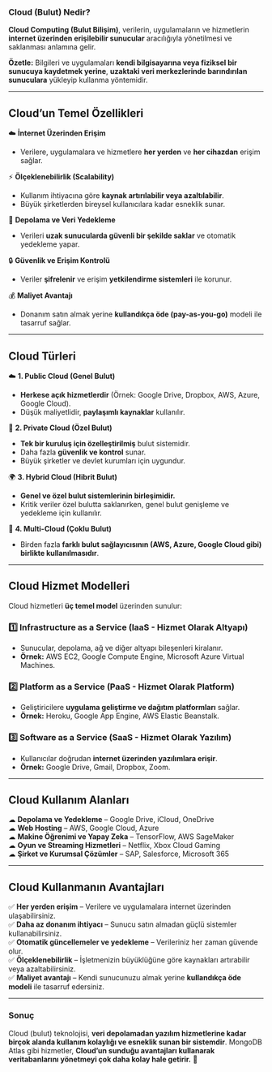 ### **Cloud (Bulut) Nedir?**  

**Cloud Computing (Bulut Bilişim)**, verilerin, uygulamaların ve hizmetlerin **internet üzerinden erişilebilir sunucular** aracılığıyla yönetilmesi ve saklanması anlamına gelir.  

**Özetle:** Bilgileri ve uygulamaları **kendi bilgisayarına veya fiziksel bir sunucuya kaydetmek yerine**, **uzaktaki veri merkezlerinde barındırılan sunuculara** yükleyip kullanma yöntemidir.  

---

## **Cloud’un Temel Özellikleri**
☁️ **İnternet Üzerinden Erişim**  
   - Verilere, uygulamalara ve hizmetlere **her yerden** ve **her cihazdan** erişim sağlar.  

⚡ **Ölçeklenebilirlik (Scalability)**  
   - Kullanım ihtiyacına göre **kaynak artırılabilir veya azaltılabilir**.  
   - Büyük şirketlerden bireysel kullanıcılara kadar esneklik sunar.  

💾 **Depolama ve Veri Yedekleme**  
   - Verileri **uzak sunucularda güvenli bir şekilde saklar** ve otomatik yedekleme yapar.  

🔒 **Güvenlik ve Erişim Kontrolü**  
   - Veriler **şifrelenir** ve erişim **yetkilendirme sistemleri** ile korunur.  

💰 **Maliyet Avantajı**  
   - Donanım satın almak yerine **kullandıkça öde (pay-as-you-go)** modeli ile tasarruf sağlar.  

---

## **Cloud Türleri**  

☁️ **1. Public Cloud (Genel Bulut)**  
   - **Herkese açık hizmetlerdir** (Örnek: Google Drive, Dropbox, AWS, Azure, Google Cloud).  
   - Düşük maliyetlidir, **paylaşımlı kaynaklar** kullanılır.  

🔐 **2. Private Cloud (Özel Bulut)**  
   - **Tek bir kuruluş için özelleştirilmiş** bulut sistemidir.  
   - Daha fazla **güvenlik ve kontrol** sunar.  
   - Büyük şirketler ve devlet kurumları için uygundur.  

🌍 **3. Hybrid Cloud (Hibrit Bulut)**  
   - **Genel ve özel bulut sistemlerinin birleşimidir.**  
   - Kritik veriler özel bulutta saklanırken, genel bulut genişleme ve yedekleme için kullanılır.  

🔄 **4. Multi-Cloud (Çoklu Bulut)**  
   - Birden fazla **farklı bulut sağlayıcısının (AWS, Azure, Google Cloud gibi) birlikte kullanılmasıdır**.  

---

## **Cloud Hizmet Modelleri**  

Cloud hizmetleri **üç temel model** üzerinden sunulur:  

### **1️⃣ Infrastructure as a Service (IaaS - Hizmet Olarak Altyapı)**  
   - Sunucular, depolama, ağ ve diğer altyapı bileşenleri kiralanır.  
   - **Örnek:** AWS EC2, Google Compute Engine, Microsoft Azure Virtual Machines.  

### **2️⃣ Platform as a Service (PaaS - Hizmet Olarak Platform)**  
   - Geliştiricilere **uygulama geliştirme ve dağıtım platformları** sağlar.  
   - **Örnek:** Heroku, Google App Engine, AWS Elastic Beanstalk.  

### **3️⃣ Software as a Service (SaaS - Hizmet Olarak Yazılım)**  
   - Kullanıcılar doğrudan **internet üzerinden yazılımlara erişir**.  
   - **Örnek:** Google Drive, Gmail, Dropbox, Zoom.  

---

## **Cloud Kullanım Alanları**  

☁ **Depolama ve Yedekleme** – Google Drive, iCloud, OneDrive  
☁ **Web Hosting** – AWS, Google Cloud, Azure  
☁ **Makine Öğrenimi ve Yapay Zeka** – TensorFlow, AWS SageMaker  
☁ **Oyun ve Streaming Hizmetleri** – Netflix, Xbox Cloud Gaming  
☁ **Şirket ve Kurumsal Çözümler** – SAP, Salesforce, Microsoft 365  

---

## **Cloud Kullanmanın Avantajları**  
✅ **Her yerden erişim** – Verilere ve uygulamalara internet üzerinden ulaşabilirsiniz.  
✅ **Daha az donanım ihtiyacı** – Sunucu satın almadan güçlü sistemler kullanabilirsiniz.  
✅ **Otomatik güncellemeler ve yedekleme** – Verileriniz her zaman güvende olur.  
✅ **Ölçeklenebilirlik** – İşletmenizin büyüklüğüne göre kaynakları artırabilir veya azaltabilirsiniz.  
✅ **Maliyet avantajı** – Kendi sunucunuzu almak yerine **kullandıkça öde modeli** ile tasarruf edersiniz.  

---

### **Sonuç**  
Cloud (bulut) teknolojisi, **veri depolamadan yazılım hizmetlerine kadar birçok alanda kullanım kolaylığı ve esneklik sunan bir sistemdir**. MongoDB Atlas gibi hizmetler, **Cloud’un sunduğu avantajları kullanarak veritabanlarını yönetmeyi çok daha kolay hale getirir.** 🚀